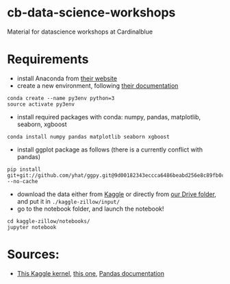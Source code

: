 # cb-data-science-workshops
Material for datascience workshops at Cardinalblue

# Requirements
* install Anaconda from [their website](https://docs.continuum.io/anaconda/install/)
* create a new environment, following [their documentation](https://conda.io/docs/using/envs.html)
```
conda create --name py3env python=3
source activate py3env
```

* install required packages with conda: numpy, pandas, matplotlib, seaborn, xgboost
```
conda install numpy pandas matplotlib seaborn xgboost
```
* install ggplot package as follows (there is a currently conflict with pandas)
```
pip install git+git://github.com/yhat/ggpy.git@9d00182343eccca6486beabd256e8c89fb0c59e8 --no-cache
```
* download the data either from [Kaggle](https://www.kaggle.com/c/zillow-prize-1/data) or directly from [our Drive folder](https://www.dropbox.com/sh/zc5qwkt41gt3805/AAB6d5RxHjQkJTCw_clyA_KIa?dl=0), and put it in ```./kaggle-zillow/input/```
* go to the notebook folder, and launch the notebook!
```
cd kaggle-zillow/notebooks/
jupyter notebook
```


# Sources:
* [This Kaggle kernel](https://www.kaggle.com/sudalairajkumar/simple-exploration-notebook-zillow-prize), [this one](https://www.kaggle.com/aharless/xgboost-lightgbm-and-ols), [Pandas documentation](https://pandas.pydata.org/pandas-docs/stable/visualization.html)
